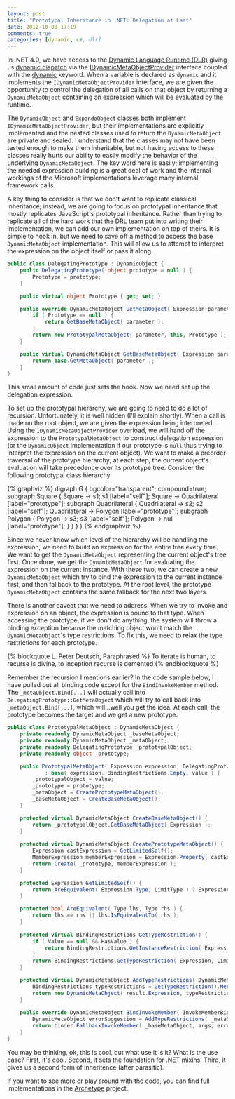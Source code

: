 ```yaml
---
layout: post
title: "Prototypal Inheritance in .NET: Delegation at Last"
date: 2012-10-08 17:19
comments: true
categories: [dynamic, c#, dlr]
---
```

In .NET 4.0, we have access to the [Dynamic Language Runtime (DLR)][] giving us [dynamic dispatch][] via the [IDynamicMetaObjectProvider][] interface coupled with the [dynamic][] keyword. When a variable is declared as ```dynamic``` and it implements the ```IDynamicMetaObjectProvider``` interface, we are given the opportunity to control the delegation of all calls on that object by returning a ```DynamicMetaObject``` containing an expression which will be evaluated by the runtime.

The ```DynamicObject``` and ```ExpandoObject``` classes both implement ```IDynamicMetaObjectProvider```, but their implementations are explicitly implemented and the nested classes used to return the ```DynamicMetaObject``` are private and sealed. I understand that the classes may not have been tested enough to make them inheritable, but not having access to these classes really hurts our ability to easily modify the behavior of the underlying ```DynamicMetaObject```. The key word here is easily; implementing the needed expression building is a great deal of work and the internal workings of the Microsoft implementations leverage many internal framework calls.

A key thing to consider is that we don't want to replicate classical inheritance; instead, we are going to focus on prototypal inheritance that mostly replicates JavaScript's prototypal inheritance. Rather than trying to replicate all of the hard work that the DRL team put into writing their implementation, we can add our own implementation on top of theirs. It is simple to hook in, but we need to save off a method to access the base ```DynamicMetaObject``` implementation. This will allow us to attempt to interpret the expression on the object itself or pass it along.

``` csharp
public class DelegatingPrototype : DynamicObject {
    public DelegatingPrototype( object prototype = null ) {
        Prototype = prototype;
    }

    public virtual object Prototype { get; set; }

    public override DynamicMetaObject GetMetaObject( Expression parameter ) {
        if ( Prototype == null ) {
            return GetBaseMetaObject( parameter );
        }
        return new PrototypalMetaObject( parameter, this, Prototype );
    }

    public virtual DynamicMetaObject GetBaseMetaObject( Expression parameter ) {
        return base.GetMetaObject( parameter );
    }
}
```

This small amount of code just sets the hook. Now we need set up the delegation expression. 

To set up the prototypal hierarchy, we are going to need to do a lot of recursion. Unfortunately, it is well hidden (I'll explain shortly). When a call is made on the root object, we are given the expression being interpreted. Using the ```IDynamicMetaObjectProvider``` overload, we will hand off the expression to the ```PrototypalMetaObject``` to construct delegation expression (or the ```DynamicObject``` implementation if our prototype is ```null``` thus trying to interpret the expression on the current object). We want to make a preorder traversal of the prototype hierarchy; at each step, the current object's evaluation will take precedence over its prototype tree. Consider the following prototypal class hierarchy:

{% graphviz %}
digraph G {
  bgcolor="transparent";
  compound=true;
  subgraph Square {
    Square -> s1;
    s1 [label="self"];
    Square -> Quadrilateral [label="prototype"];
      subgraph Quadrilateral {
      Quadrilateral -> s2; 
      s2 [label="self"];
      Quadrilateral -> Polygon [label="prototype"];
      subgraph Polygon {
        Polygon -> s3;
        s3 [label="self"];
        Polygon -> null [label="prototype"];
      }
    }
  }
}
{% endgraphviz %}

Since we never know which level of the hierarchy will be handling the expression, we need to build an expression for the entire tree every time. We want to get the ```DynamicMetaObject``` representing the current object's tree first. Once done, we get the  ```DynamicMetaObject``` for evaluating the expression on the current instance. With these two, we can create a new  ```DynamicMetaObject``` which try to bind the expression to the current instance first, and then fallback to the prototype. At the root level, the prototype ```DynamicMetaObject``` contains the same fallback for the next two layers.

There is another caveat that we need to address. When we try to invoke and expression on an object, the expression is bound to that type. When accessing the prototype, if we don't do anything, the system will throw a binding exception because the matching object won't match the ```DynamicMetaObject```'s type restrictions. To fix this, we need to relax the type restrictions for each prototype.

{% blockquote L. Peter Deutsch, Paraphrased %}
To iterate is human, to recurse is divine, to inception recurse is demented
{% endblockquote %}

Remember the recursion I mentions earlier? In the code sample below, I have pulled out all binding code except for the ```BindInvokeMember``` method. The ```_metaObject.Bind[...]``` will actually call into ```DelegatingPrototype::GetMetaObject``` which will try to call back into ```_metaObject.Bind[...]```, which will...well you get the idea. At each call, the prototype becomes the target and we get a new prototype.

``` csharp
public class PrototypalMetaObject : DynamicMetaObject {
    private readonly DynamicMetaObject _baseMetaObject;
    private readonly DynamicMetaObject _metaObject;
    private readonly DelegatingPrototype _prototypalObject;
    private readonly object _prototype;

    public PrototypalMetaObject( Expression expression, DelegatingPrototype value, object prototype )
            : base( expression, BindingRestrictions.Empty, value ) {
        _prototypalObject = value;
        _prototype = prototype;
        _metaObject = CreatePrototypeMetaObject();
        _baseMetaObject = CreateBaseMetaObject();
    }

    protected virtual DynamicMetaObject CreateBaseMetaObject() {
        return _prototypalObject.GetBaseMetaObject( Expression );
    }
	
    protected virtual DynamicMetaObject CreatePrototypeMetaObject() {
        Expression castExpression = GetLimitedSelf();
        MemberExpression memberExpression = Expression.Property( castExpression, "Prototype" );
        return Create( _prototype, memberExpression );
    }

    protected Expression GetLimitedSelf() {
        return AreEquivalent( Expression.Type, LimitType ) ? Expression : Expression.Convert( Expression, LimitType );
    }

    protected bool AreEquivalent( Type lhs, Type rhs ) {
        return lhs == rhs || lhs.IsEquivalentTo( rhs );
    }
		
    protected virtual BindingRestrictions GetTypeRestriction() {
        if ( Value == null && HasValue ) {
            return BindingRestrictions.GetInstanceRestriction( Expression, null );
        }
        return BindingRestrictions.GetTypeRestriction( Expression, LimitType );
    }

    protected virtual DynamicMetaObject AddTypeRestrictions( DynamicMetaObject result ) {
        BindingRestrictions typeRestrictions = GetTypeRestriction().Merge( result.Restrictions );
        return new DynamicMetaObject( result.Expression, typeRestrictions, _metaObject.Value );
    }
	
    public override DynamicMetaObject BindInvokeMember( InvokeMemberBinder binder, DynamicMetaObject[] args ) {
        DynamicMetaObject errorSuggestion = AddTypeRestrictions( _metaObject.BindInvokeMember( binder, args ) );
        return binder.FallbackInvokeMember( _baseMetaObject, args, errorSuggestion );
    }
}
```

You may be thinking, ok, this is cool, but what use it is it? What is the use case? First, it's cool. Second, it sets the foundation for .NET [mixins][]. Third, it gives us a second form of inheritence (after parasitic).

If you want to see more or play around with the code, you can find full implementations in the [Archetype][] project.

  [Dynamic Language Runtime (DLR)]: http://en.wikipedia.org/wiki/Dynamic_Language_Runtime
  [dynamic dispatch]: http://en.wikipedia.org/wiki/Dynamic_dispatch
  [IDynamicMetaObjectProvider]: http://msdn.microsoft.com/en-us/library/system.dynamic.idynamicmetaobjectprovider(v=vs.100).aspx
  [dynamic]: http://msdn.microsoft.com/en-us/library/dd264741(v=vs.100).aspx
  [mixins]: http://en.wikipedia.org/wiki/Mixin
  [Archetype]: https://github.com/idavis/Archetype
